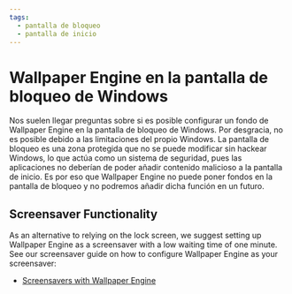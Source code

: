```yaml
---
tags:
  - pantalla de bloqueo
  - pantalla de inicio
---
```


# Wallpaper Engine en la pantalla de bloqueo de Windows

Nos suelen llegar preguntas sobre si es posible configurar un fondo de Wallpaper Engine en la pantalla de bloqueo de Windows. Por desgracia, no es posible debido a las limitaciones del propio Windows. La pantalla de bloqueo es una zona protegida que no se puede modificar sin hackear Windows, lo que actúa como un sistema de seguridad, pues las aplicaciones no deberían de poder añadir contenido malicioso a la pantalla de inicio. Es por eso que Wallpaper Engine no puede poner fondos en la pantalla de bloqueo y no podremos añadir dicha función en un futuro.

## Screensaver Functionality

As an alternative to relying on the lock screen, we suggest setting up Wallpaper Engine as a screensaver with a low waiting time of one minute. See our screensaver guide on how to configure Wallpaper Engine as your screensaver:

* [Screensavers with Wallpaper Engine](/functionality/screensaver.html)